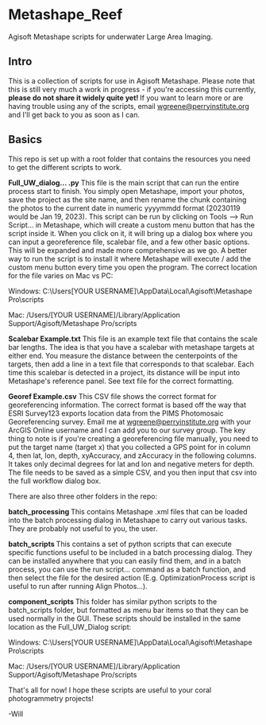 # Metashape_Reef
Agisoft Metashape scripts for underwater Large Area Imaging.

## Intro
This is a collection of scripts for use in Agisoft Metashape. Please note that this is still very much a work in progress - if you're accessing this currently, <b> please do not share it widely quite yet! </b> If you want to learn more or are having trouble using any of the scripts, email wgreene@perryinstitute.org and I'll get back to you as soon as I can.

## Basics
This repo is set up with a root folder that contains the resources you need to get the different scripts to work.

<b>Full_UW_dialog... .py</b> This file is the main script that can run the entire process start to finish. You simply open Metashape, import your photos, save the project as the site name, and then rename the chunk containing the photos to the current date in numeric yyyymmdd format (20230119 would be Jan 19, 2023). This script can be run by clicking on Tools --> Run Script... in Metashape, which will create a custom menu button that has the script inside it. When you click on it, it will bring up a dialog box where you can input a georeference file, scalebar file, and a few other basic options. This will be expanded and made more comprehensive as we go. A better way to run the script is to install it where Metashape will execute / add the custom menu button every time you open the program. The correct location for the file varies on Mac vs PC:

Windows: C:\Users\[YOUR USERNAME]\AppData\Local\Agisoft\Metashape Pro\scripts

Mac: /Users/[YOUR USERNAME]/Library/Application Support/Agisoft/Metashape Pro/scripts

<b>Scalebar Example.txt</b> This file is an example text file that contains the scale bar lengths. The idea is that you have a scalebar with metashape targets at either end. You measure the distance between the centerpoints of the targets, then add a line in a text file that corresponds to that scalebar. Each time this scalebar is detected in a project, its distance will be input into Metashape's reference panel. See text file for the correct formatting.

<b>Georef Example.csv</b> This CSV file shows the correct format for georeferencing information. The correct format is based off the way that ESRI Survey123 exports location data from the PIMS Photomosaic Georeferencing survey. Email me at wgreene@perryinstitute.org with your ArcGIS Online username and I can add you to our survey group. The key thing to note is if you're creating a georeferencing file manually, you need to put the target name (target x) that you collected a GPS point for in column 4, then lat, lon, depth, xyAccuracy, and zAccuracy in the following columns. It takes only decimal degrees for lat and lon and negative meters for depth. The file needs to be saved as a simple CSV, and you then input that csv into the full workflow dialog box.

There are also three other folders in the repo:

<b> batch_processing </b> This contains Metashape .xml files that can be loaded into the batch processing dialog in Metashape to carry out various tasks. They are probably not useful to you, the user.

<b> batch_scripts </b> This contains a set of python scripts that can execute specific functions useful to be included in a batch processing dialog. They can be installed anywhere that you can easily find them, and in a batch process, you can use the run script... command as a batch function, and then select the file for the desired action (E.g. OptimizationProcess script is useful to run after running Align Photos...).

<b> component_scripts </b> This folder has similar python scripts to the batch_scripts folder, but formatted as menu bar items so that they can be used normally in the GUI. These scripts should be installed in the same location as the Full_UW_Dialog script:

Windows: C:\Users\[YOUR USERNAME]\AppData\Local\Agisoft\Metashape Pro\scripts

Mac: /Users/[YOUR USERNAME]/Library/Application Support/Agisoft/Metashape Pro/scripts

That's all for now! I hope these scripts are useful to your coral photogrammetry projects!

-Will
